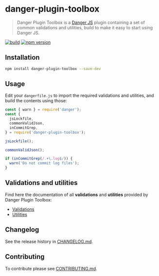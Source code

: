 # danger-plugin-toolbox

> Danger Plugin Toolbox is a [Danger JS](https://danger.systems/js/) plugin containing a set of common validations and utilities, build to make it easy to start using Danger JS.

[![build](https://github.com/sogame/danger-plugin-toolbox/actions/workflows/ci.yml/badge.svg)](https://github.com/sogame/danger-plugin-toolbox/actions?query=branch%3Amaster)
[![npm version](https://badge.fury.io/js/danger-plugin-toolbox.svg)](https://badge.fury.io/js/danger-plugin-toolbox)

## Installation

```sh
npm install danger-plugin-toolbox --save-dev
```

## Usage

Edit your `dangerfile.js` to import the required validations and utilities, and build the contents using those:

```js
const { warn } = require('danger');
const {
  jsLockfile,
  commonValidJson,
  inCommitGrep,
} = require('danger-plugin-toolbox');

jsLockfile();

commonValidJson();

if (inCommitGrep(/.+\.log$/)) {
  warn('Do not commit log files');
}
```

## Validations and utilities

Find here the documentation of all **validations** and **utilities** provided by Danger Plugin Toolbox:

- [Validations](docs/validations.md)
- [Utilities](docs/utilities.md)

## Changelog

See the release history in [CHANGELOG.md](CHANGELOG.md).

## Contributing

To contribute please see [CONTRIBUTING.md](CONTRIBUTING.md).
